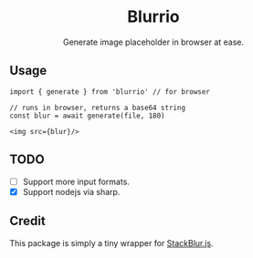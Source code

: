 <h1 align="center">Blurrio</h1>
<p align="center">Generate image placeholder in browser at ease.</p>


## Usage

```tsx
import { generate } from 'blurrio' // for browser

// runs in browser, returns a base64 string
const blur = await generate(file, 180)

<img src={blur}/>
```

## TODO 

- [ ] Support more input formats.
- [x] Support nodejs via sharp.

## Credit

This package is simply a tiny wrapper for [StackBlur.js](https://github.com/flozz/StackBlur).
